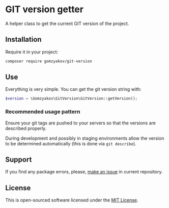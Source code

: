 # GIT version getter

A helper class to get the current GIT version of the project.

## Installation

Require it in your project:

```bash
composer require gomzyakov/git-version
```

## Use

Everything is very simple. You can get the git version string with:

```php
$version = \Gomzyakov\GitVersion\GitVersion::getVersion();
```

### Recommended usage pattern

Ensure your git tags are pushed to your servers so that the versions are described properly.

During development and possibly in staging environments allow the version to be determined automatically (this is done via `git describe`).

<!--
As part of your production deployment procedure,
write a `version` file (perhaps via a command like
`git describe --always --tags --dirty >version`,
since this is the command this package would run otherwise).
When this `version` file exists the package will use its contents
rather than executing `git`, saving some processor and IO time.

Add `/version` to your `.gitignore` file
so your working tree stays clean and you don't accidentally commit it.

(git config --global --add safe.directory /var/www/html)

-->

## Support

If you find any package errors, please, [make an issue](https://github.com/gomzyakov/git-version/issues) in current repository.

## License

This is open-sourced software licensed under the [MIT License](https://github.com/gomzyakov/git-version/blob/main/LICENSE).
